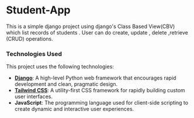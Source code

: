 # Student-App 

This is a simple django project using django's Class Based View(CBV)  which list records of students . User can do create, update , delete ,retrieve (CRUD) operations. 

### Technologies Used
This project uses the following technologies:

- **[Django](https://www.djangoproject.com/)**: A high-level Python web framework that encourages rapid development and clean, pragmatic design.
- **[Tailwind CSS](https://tailwindcss.com/)**: A utility-first CSS framework for rapidly building custom user interfaces.
- **JavaScript**: The programming language used for client-side scripting to create dynamic and interactive user experiences.
